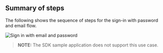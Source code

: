## Summary of steps

The following shows the sequence of steps for the sign-in with password and email flow.

<div class="common-image-format">

![Sign in with email and password](/img/oie-embedded-sdk/oie-embedded-sdk-use-case-sign-in-pwd-email-nodejs.png
 "Sign in with email and password")

</div>

>**NOTE:** The SDK sample application does not support this use case.
